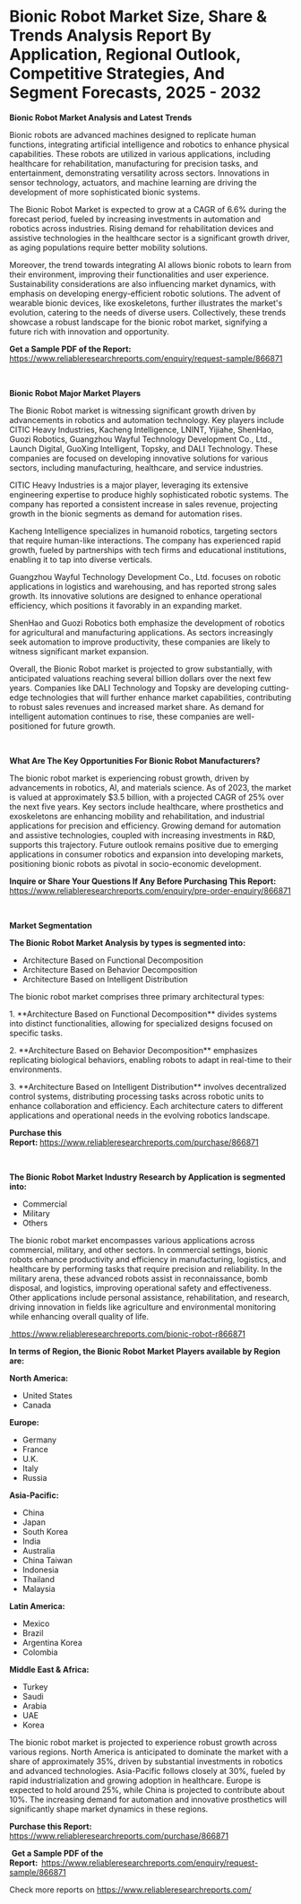<p><h1>Bionic Robot Market Size, Share & Trends Analysis Report By Application, Regional Outlook, Competitive Strategies, And Segment Forecasts, 2025 - 2032</h1></p><p><strong>Bionic Robot Market Analysis and Latest Trends</strong></p>
<p><p>Bionic robots are advanced machines designed to replicate human functions, integrating artificial intelligence and robotics to enhance physical capabilities. These robots are utilized in various applications, including healthcare for rehabilitation, manufacturing for precision tasks, and entertainment, demonstrating versatility across sectors. Innovations in sensor technology, actuators, and machine learning are driving the development of more sophisticated bionic systems.</p><p>The Bionic Robot Market is expected to grow at a CAGR of 6.6% during the forecast period, fueled by increasing investments in automation and robotics across industries. Rising demand for rehabilitation devices and assistive technologies in the healthcare sector is a significant growth driver, as aging populations require better mobility solutions. </p><p>Moreover, the trend towards integrating AI allows bionic robots to learn from their environment, improving their functionalities and user experience. Sustainability considerations are also influencing market dynamics, with emphasis on developing energy-efficient robotic solutions. The advent of wearable bionic devices, like exoskeletons, further illustrates the market's evolution, catering to the needs of diverse users. Collectively, these trends showcase a robust landscape for the bionic robot market, signifying a future rich with innovation and opportunity.</p></p>
<p><strong>Get a Sample PDF of the Report:&nbsp;</strong> <a href="https://www.reliableresearchreports.com/enquiry/request-sample/866871?utm_campaign=3027&utm_medium=2&utm_source=Github&utm_content=ia&utm_term=10042025&utm_id=bionic-robot">https://www.reliableresearchreports.com/enquiry/request-sample/866871</a></p>
<p>&nbsp;</p>
<p><strong>Bionic Robot Major Market Players</strong></p>
<p><p>The Bionic Robot market is witnessing significant growth driven by advancements in robotics and automation technology. Key players include CITIC Heavy Industries, Kacheng Intelligence, LNINT, Yijiahe, ShenHao, Guozi Robotics, Guangzhou Wayful Technology Development Co., Ltd., Launch Digital, GuoXing Intelligent, Topsky, and DALI Technology. These companies are focused on developing innovative solutions for various sectors, including manufacturing, healthcare, and service industries.</p><p>CITIC Heavy Industries is a major player, leveraging its extensive engineering expertise to produce highly sophisticated robotic systems. The company has reported a consistent increase in sales revenue, projecting growth in the bionic segments as demand for automation rises.</p><p>Kacheng Intelligence specializes in humanoid robotics, targeting sectors that require human-like interactions. The company has experienced rapid growth, fueled by partnerships with tech firms and educational institutions, enabling it to tap into diverse verticals.</p><p>Guangzhou Wayful Technology Development Co., Ltd. focuses on robotic applications in logistics and warehousing, and has reported strong sales growth. Its innovative solutions are designed to enhance operational efficiency, which positions it favorably in an expanding market.</p><p>ShenHao and Guozi Robotics both emphasize the development of robotics for agricultural and manufacturing applications. As sectors increasingly seek automation to improve productivity, these companies are likely to witness significant market expansion.</p><p>Overall, the Bionic Robot market is projected to grow substantially, with anticipated valuations reaching several billion dollars over the next few years. Companies like DALI Technology and Topsky are developing cutting-edge technologies that will further enhance market capabilities, contributing to robust sales revenues and increased market share. As demand for intelligent automation continues to rise, these companies are well-positioned for future growth.</p></p>
<p>&nbsp;</p>
<p><strong>What Are The Key Opportunities For Bionic Robot Manufacturers?</strong></p>
<p><p>The bionic robot market is experiencing robust growth, driven by advancements in robotics, AI, and materials science. As of 2023, the market is valued at approximately $3.5 billion, with a projected CAGR of 25% over the next five years. Key sectors include healthcare, where prosthetics and exoskeletons are enhancing mobility and rehabilitation, and industrial applications for precision and efficiency. Growing demand for automation and assistive technologies, coupled with increasing investments in R&D, supports this trajectory. Future outlook remains positive due to emerging applications in consumer robotics and expansion into developing markets, positioning bionic robots as pivotal in socio-economic development.</p></p>
<p><strong>Inquire or Share Your Questions If Any Before Purchasing This Report:</strong> <a href="https://www.reliableresearchreports.com/enquiry/pre-order-enquiry/866871?utm_campaign=3027&utm_medium=2&utm_source=Github&utm_content=ia&utm_term=10042025&utm_id=bionic-robot">https://www.reliableresearchreports.com/enquiry/pre-order-enquiry/866871</a></p>
<p>&nbsp;</p>
<p><strong>Market Segmentation</strong></p>
<p><strong>The Bionic Robot Market Analysis by types is segmented into:</strong></p>
<p><ul><li>Architecture Based on Functional Decomposition</li><li>Architecture Based on Behavior Decomposition</li><li>Architecture Based on Intelligent Distribution</li></ul></p>
<p><p>The bionic robot market comprises three primary architectural types: </p><p>1. **Architecture Based on Functional Decomposition** divides systems into distinct functionalities, allowing for specialized designs focused on specific tasks. </p><p>2. **Architecture Based on Behavior Decomposition** emphasizes replicating biological behaviors, enabling robots to adapt in real-time to their environments. </p><p>3. **Architecture Based on Intelligent Distribution** involves decentralized control systems, distributing processing tasks across robotic units to enhance collaboration and efficiency. Each architecture caters to different applications and operational needs in the evolving robotics landscape.</p></p>
<p><strong>Purchase this Report:&nbsp;</strong><a href="https://www.reliableresearchreports.com/purchase/866871?utm_campaign=3027&utm_medium=2&utm_source=Github&utm_content=ia&utm_term=10042025&utm_id=bionic-robot">https://www.reliableresearchreports.com/purchase/866871</a></p>
<p>&nbsp;</p>
<p><strong>The Bionic Robot Market Industry Research by Application is segmented into:</strong></p>
<p><ul><li>Commercial</li><li>Military</li><li>Others</li></ul></p>
<p><p>The bionic robot market encompasses various applications across commercial, military, and other sectors. In commercial settings, bionic robots enhance productivity and efficiency in manufacturing, logistics, and healthcare by performing tasks that require precision and reliability. In the military arena, these advanced robots assist in reconnaissance, bomb disposal, and logistics, improving operational safety and effectiveness. Other applications include personal assistance, rehabilitation, and research, driving innovation in fields like agriculture and environmental monitoring while enhancing overall quality of life.</p></p>
<p><a href="https://www.reliableresearchreports.com/bionic-robot-r866871?utm_campaign=3027&utm_medium=2&utm_source=Github&utm_content=ia&utm_term=10042025&utm_id=bionic-robot">&nbsp;https://www.reliableresearchreports.com/bionic-robot-r866871</a></p>
<p><strong>In terms of Region, the Bionic Robot Market Players available by Region are:</strong></p>
<p>
    <p> <strong> North America: </strong>
        <ul>
            <li>United States</li>
            <li>Canada</li>
        </ul>
        </p> 
    <p> <strong> Europe: </strong>
        <ul>
            <li>Germany</li>
            <li>France</li>
            <li>U.K.</li>
            <li>Italy</li>
            <li>Russia</li>
        </ul>
        </p> 
    <p> <strong> Asia-Pacific: </strong>
        <ul>
            <li>China</li>
            <li>Japan</li>
            <li>South Korea</li>
            <li>India</li>
            <li>Australia</li>
            <li>China Taiwan</li>
            <li>Indonesia</li>
            <li>Thailand</li>
            <li>Malaysia</li>
        </ul>
        </p> 
    <p> <strong> Latin America: </strong>
        <ul>
            <li>Mexico</li>
            <li>Brazil</li>
            <li>Argentina Korea</li>
            <li>Colombia</li>
        </ul>
        </p> 
    <p> <strong> Middle East & Africa: </strong>
        <ul>
            <li>Turkey</li>
            <li>Saudi</li>
            <li>Arabia</li>
            <li>UAE</li>
            <li>Korea</li>
        </ul>
    </p>
    </p>
<p><p>The bionic robot market is projected to experience robust growth across various regions. North America is anticipated to dominate the market with a share of approximately 35%, driven by substantial investments in robotics and advanced technologies. Asia-Pacific follows closely at 30%, fueled by rapid industrialization and growing adoption in healthcare. Europe is expected to hold around 25%, while China is projected to contribute about 10%. The increasing demand for automation and innovative prosthetics will significantly shape market dynamics in these regions.</p></p>
<p><strong>Purchase this Report: </strong><a href="https://www.reliableresearchreports.com/purchase/866871?utm_campaign=3027&utm_medium=2&utm_source=Github&utm_content=ia&utm_term=10042025&utm_id=bionic-robot">https://www.reliableresearchreports.com/purchase/866871</a></p>
<p>&nbsp;<strong>Get a Sample PDF of the Report:&nbsp;&nbsp;</strong><a href="https://www.reliableresearchreports.com/enquiry/request-sample/866871?utm_campaign=3027&utm_medium=2&utm_source=Github&utm_content=ia&utm_term=10042025&utm_id=bionic-robot">https://www.reliableresearchreports.com/enquiry/request-sample/866871</a></p>
<p><strong></strong></p>
<p>Check more reports on <a href="https://www.reliableresearchreports.com/?utm_campaign=3027&utm_medium=2&utm_source=Github&utm_content=ia&utm_term=10042025&utm_id=bionic-robot">https://www.reliableresearchreports.com/</a></p>